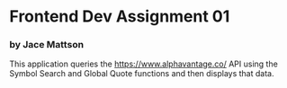 # Frontend Dev Assignment 01
### by Jace Mattson


This application queries the https://www.alphavantage.co/ API using the 
Symbol Search and Global Quote functions and then displays that data.


